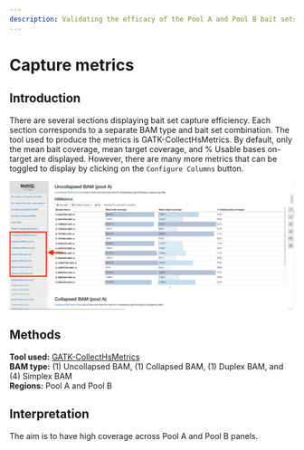 ```yaml
---
description: Validating the efficacy of the Pool A and Pool B bait sets.
---
```


# Capture metrics

## Introduction

There are several sections displaying bait set capture efficiency. Each section corresponds to a separate BAM type and bait set combination. The tool used to produce the metrics is GATK-CollectHsMetrics. By default, only the mean bait coverage, mean target coverage, and % Usable bases on-target are displayed. However, there are many more metrics that can be toggled to display by clicking on the `Configure Columns` button.

![Example MultiQC report showing insert size distribution for 20 samples (10 plasma and 10 buffy coat samples).](../.gitbook/assets/capture.png)

## Methods

**Tool used:** [GATK-CollectHsMetrics](https://gatk.broadinstitute.org/hc/en-us/articles/360036856051-CollectHsMetrics-Picard-)\
&#x20;**BAM type:** (1) Uncollapsed BAM, (1) Collapsed BAM, (1) Duplex BAM, and (4) Simplex BAM\
&#x20;**Regions:** Pool A and Pool B

## Interpretation

The aim is to have high coverage across Pool A and Pool B panels.
